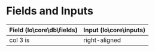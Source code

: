 # Fields and Inputs

| Field (lo\core\db\fields)        | Input (lo\core\inputs) |
| -------------------------------- | ---------------------- |
| col 3 is                         | right-aligned 


